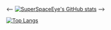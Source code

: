 <-- [![SuperSpaceEye's GitHub stats](https://github-readme-stats.vercel.app/api?username=SuperSpaceEye&count_private=true&show_icons=true&theme=transparent)](https://github.com/SuperSpaceEye/github-readme-stats) -->

[![Top Langs](https://github-readme-stats.vercel.app/api/top-langs/?username=SuperSpaceEye)](https://github.com/superspaceeye/github-readme-stats)
